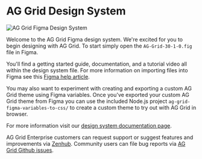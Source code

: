 # AG Grid Design System 

![AG Grid Figma Design System](https://blog.ag-grid.com/content/images/size/w1000/2023/08/ag-grid-ds-blog-cover.png)

Welcome to the AG Grid Figma design system. We're excited for you to begin designing with AG Grid. To start simply open the `AG-Grid-30-1-0.fig` file in Figma. 

You'll find a getting started guide, documentation, and a tutorial video all within the design system file. For more information on importing files into Figma see this [Figma help article](https://help.figma.com/hc/en-us/articles/360041003114-Import-files-into-Figma).

You may also want to experiment with creating and exporting a custom AG Grid theme using Figma variables. Once you've exported your custom AG Grid theme from Figma you can use the included Node.js project `ag-grid-figma-variables-to-css/` to create a custom theme to try out with AG Grid in browser.

For more information visit our [design system documentation page](https://ag-grid.com/javascript-data-grid/ag-grid-design-system/). 

AG Grid Enterprise customers can request support or suggest features and improvements via [Zenhub](https://ag-grid.zendesk.com/hc/en-us). Community users can file bug reports via [AG Grid Github issues](https://github.com/ag-grid/ag-grid/issues).
